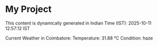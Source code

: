 # My Project

This content is dynamically generated in Indian Time (IST): 2025-10-11 12:57:12 IST


Current Weather in Coimbatore:
Temperature: 31.88 °C
Condition: haze

